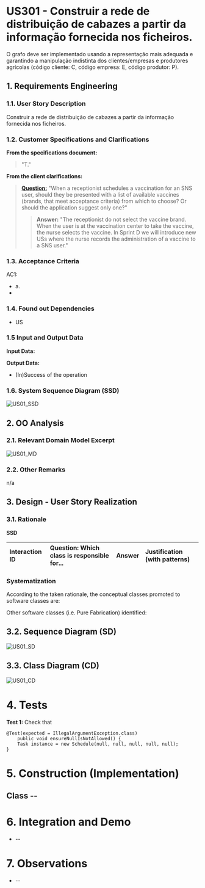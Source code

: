 # US301 - Construir a rede de distribuição de cabazes a partir da informação fornecida nos ficheiros. 
O grafo deve ser implementado usando a representação mais adequada e garantindo a
manipulação indistinta dos clientes/empresas e produtores agrícolas (código cliente: C, código
empresa: E, código produtor: P).

## 1. Requirements Engineering

### 1.1. User Story Description

Construir a rede de distribuição de cabazes a partir da informação fornecida nos ficheiros.

### 1.2. Customer Specifications and Clarifications

**From the specifications document:**

> "T."

**From the client clarifications:**

> [**Question:**](https://moodle.isep.ipp.pt/mod/forum/discuss.php?d=16484)
> "When a receptionist schedules a vaccination for an SNS user, should they be presented with a list of available
> vaccines (brands, that meet acceptance criteria) from which to choose? Or should the application suggest only one?"
>
>> **Answer:** "The receptionist do not select the vaccine brand.
> > When the user is at the vaccination center to take the vaccine, the nurse selects the vaccine. In Sprint D we will
> > introduce new USs where the nurse records the administration of a vaccine to a SNS user."

### 1.3. Acceptance Criteria

AC1:

* a.
* 
### 1.4. Found out Dependencies

* US

### 1.5 Input and Output Data

**Input Data:**

**Output Data:**

* (In)Success of the operation

### 1.6. System Sequence Diagram (SSD)

![US01_SSD](US01_SSD.svg)


<!-- ### 1.7 Other Relevant Remarks -->

## 2. OO Analysis

### 2.1. Relevant Domain Model Excerpt

![US01_MD](US01_DM.svg)

### 2.2. Other Remarks

n/a

## 3. Design - User Story Realization

### 3.1. Rationale

**SSD**

| Interaction ID                                                         | Question: Which class is responsible for... | Answer                 | Justification (with patterns)                                                                                 |
|:-----------------------------------------------------------------------|:-------------------------------------------|:-----------------------|:--------------------------------------------------------------------------------------------------------------|

### Systematization ##

According to the taken rationale, the conceptual classes promoted to software classes are:

Other software classes (i.e. Pure Fabrication) identified:

## 3.2. Sequence Diagram (SD)

![US01_SD](US01_SD.svg)

## 3.3. Class Diagram (CD)

![US01_CD](US01_CD.svg)

# 4. Tests

**Test 1:** Check that 

	@Test(expected = IllegalArgumentException.class)
		public void ensureNullIsNotAllowed() {
		Task instance = new Schedule(null, null, null, null, null);
	}

# 5. Construction (Implementation)

## Class --



# 6. Integration and Demo

* --

# 7. Observations

* --
